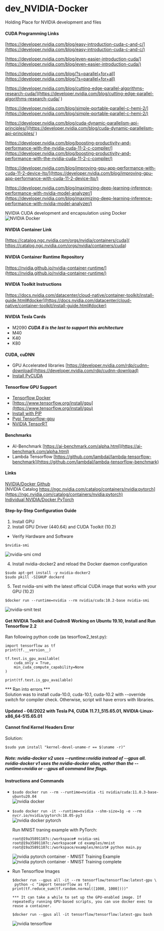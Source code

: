 # dev_NVIDIA-Docker
Holding Place for NVIDIA development and files

#### CUDA Programming Links
[https://developer.nvidia.com/blog/easy-introduction-cuda-c-and-c/](https://developer.nvidia.com/blog/easy-introduction-cuda-c-and-c/) <br/>

[https://developer.nvidia.com/blog/even-easier-introduction-cuda/](https://developer.nvidia.com/blog/even-easier-introduction-cuda/) <br/>

[https://developer.nvidia.com/blog/?s=parallel+for+all](https://developer.nvidia.com/blog/?s=parallel+for+all) <br/>

[https://developer.nvidia.com/blog/cutting-edge-parallel-algorithms-research-cuda/](https://developer.nvidia.com/blog/cutting-edge-parallel-algorithms-research-cuda/
) <br/>

[https://developer.nvidia.com/blog/simple-portable-parallel-c-hemi-2/](https://developer.nvidia.com/blog/simple-portable-parallel-c-hemi-2/) <br/>

[https://developer.nvidia.com/blog/cuda-dynamic-parallelism-api-principles/](https://developer.nvidia.com/blog/cuda-dynamic-parallelism-api-principles/
) <br/>

[https://developer.nvidia.com/blog/boosting-productivity-and-performance-with-the-nvidia-cuda-11-2-c-compiler/](https://developer.nvidia.com/blog/boosting-productivity-and-performance-with-the-nvidia-cuda-11-2-c-compiler/) <br/>

[https://developer.nvidia.com/blog/improving-gpu-app-performance-with-cuda-11-2-device-lto/](https://developer.nvidia.com/blog/improving-gpu-app-performance-with-cuda-11-2-device-lto/) <br/>

[https://developer.nvidia.com/blog/maximizing-deep-learning-inference-performance-with-nvidia-model-analyzer/](https://developer.nvidia.com/blog/maximizing-deep-learning-inference-performance-with-nvidia-model-analyzer/) <br/>

NVIDIA CUDA development and encapsulation using Docker<br/>
![NVIDIA Docker](https://github.com/lel99999/dev_NVIDIA-Docker/blob/master/nvidia-docker.png)

#### NVIDIA Container Link
[https://catalog.ngc.nvidia.com/orgs/nvidia/containers/cuda](
https://catalog.ngc.nvidia.com/orgs/nvidia/containers/cuda) <br/>

#### NVIDIA Container Runtime Repository
[https://nvidia.github.io/nvidia-container-runtime/](https://nvidia.github.io/nvidia-container-runtime/) <br/>

#### NVIDIA Toolkit Instructions
[https://docs.nvidia.com/datacenter/cloud-native/container-toolkit/install-guide.html#docker](https://docs.nvidia.com/datacenter/cloud-native/container-toolkit/install-guide.html#docker) <br/>

#### NVIDIA Tesla Cards
- M2090 ***CUDA 8 is the last to support this architecture***
- M40
- K40
- K80

#### CUDA, cuDNN
- GPU Accelerated libraries [https://developer.nvidia.com/rdp/cudnn-download](https://developer.nvidia.com/rdp/cudnn-download) <br/>
- [Install PyCUDA](https://docs.nvidia.com/deeplearning/tensorrt/install-guide/index.html#installing-pycuda)

#### Tensorflow GPU Support
- [Tensorflow Docker](https://www.tensorflow.org/install/docker)
- [https://www.tensorflow.org/install/gpu](https://www.tensorflow.org/install/gpu)
- [Install with PIP](https://www.tensorflow.org/install/pip)
- [Pypi Tensorflow-gpu](https://pypi.org/project/tensorflow-gpu/)
- [NVIDIA TensorRT](https://docs.nvidia.com/deeplearning/tensorrt/install-guide/index.html)

#### Benchmarks
- AI-Benchmark [https://ai-benchmark.com/alpha.html](https://ai-benchmark.com/alpha.html) <br/>
- Lambda Tensorflow [https://github.com/lambdal/lambda-tensorflow-benchmark](https://github.com/lambdal/lambda-tensorflow-benchmark)

#### Links
[NVIDIA/Docker Github](https://github.com/NVIDIA/nvidia-docker) <br/>
[NVIDIA Catalog https://ngc.nvidia.com/catalog/containers/nvidia:pytorch](https://ngc.nvidia.com/catalog/containers/nvidia:pytorch) <br/>
[Individual NVIDIA/Docker PyTorch](https://github.com/anibali/docker-pytorch) <br/>


#### Step-by-Step Configuration Guide
1) Install GPU
2) Install GPU Driver (440.64) and CUDA Toolkit (10.2)
- Verify Hardware and Software
```
$nvidia-smi
```
![nvidia-smi cmd](https://github.com/lel99999/dev_NVIDIA-Docker/blob/master/nvidia-smi-02.png) <br/>

4) Install nvidia-docker2 and reload the Docker daemon configuration
```
$sudo apt-get install -y nvidia-docker2
$sudo pkill -SIGHUP dockerd
```
5) Test nvidia-smi with the latest official CUDA image that works with your GPU (10.2)
```
$docker run --runtime=nvidia --rm nvidia/cuda:10.2-base nvidia-smi
```
![nvidia-smit test](https://github.com/lel99999/dev_NVIDIA-Docker/blob/master/nvidia-smi_testimage-01.png) <br/>

#### Get NVIDIA Toolkit and Cudnn8 Working on Ubuntu 19.10, Install and Run Tensorflow 2.2
Ran following python code (as tesorflow2_test.py):
```
import tensorflow as tf
print(tf.__version__)

tf.test.is_gpu_available(
    cuda_only = True,
    min_cuda_compute_capability=None
)

print(tf.test.is_gpu_available)

```

*** Ran into errors *** <br/>
Solution was to install cuda-10.0, cuda-10.1, cuda-10.2 with --override switch for compiler check.
Otherwise, script will have errors with libraries.

#### Updated - 08/2022 with Tesla P4, CUDA 11.7.1_515.65.01, NVIDIA-Linux-x86_64-515.65.01

#### Cannot find Kernel Headers Error
Solution: <br/>
```
$sudo yum install "kernel-devel-uname-r == $(uname -r)"
```
##### Note: nvidia-docker v2 uses --runtime=nvidia instead of --gpus all. nvidia-docker v1 uses the nvidia-docker alias, rather than the --runtime=nvidia or --gpus all command line flags.

#### Instructions and Commands
- `$sudo docker run --rm --runtime=nvidia -ti nvidia/cuda:11.0.3-base-ubuntu20.04` <br/>
  ![nvidia docker](https://github.com/lel99999/dev_NVIDIA-Docker/blob/master/nvidia-docker-01.png) <br/>

- `$sudo docker run -it --runtime=nvidia --shm-size=1g -e --rm nvcr.io/nvidia/pytorch:18.05-py3` <br/>
  ![nvidia docker pytorch](https://github.com/lel99999/dev_NVIDIA-Docker/blob/master/nvidia-docker-pytorch-01.png) <br/>
  
  Run MNIST traning example with PyTorch:  <br/>
  ```
  root@19a35891107c:/workspace# nvidia-smi
  root@19a35891107c:/workspace# cd examples/mnist
  root@19a35891107c:/workspace/examples/mnist# python main.py
  ```
  ![nvidia pytorch container - MNIST Training Example](https://github.com/lel99999/dev_NVIDIA-Docker/blob/master/nvidia-docker-pytorch-02.png) <br/>
  ![nvidia pytorch container - MNIST Training complete](https://github.com/lel99999/dev_NVIDIA-Docker/blob/master/nvidia-docker-pytorch-03.png) <br/>
  
- Run Tensorflow Images
  ```
  $docker run --gpus all -it --rm tensorflow/tensorflow:latest-gpu \
   python -c "import tensorflow as tf; print(tf.reduce_sum(tf.random.normal([1000, 1000])))"
  
  *** It can take a while to set up the GPU-enabled image. If repeatedly running GPU-based scripts, you can use docker exec to reuse a container.
  
  $docker run --gpus all -it tensorflow/tensorflow:latest-gpu bash
  
  ```
  ![nvidia tensorflow](https://github.com/lel99999/dev_NVIDIA-Docker/blob/master/nvidia-docker-tensorflow-01.png) <br/>
